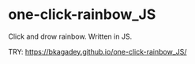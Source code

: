 # one-click-rainbow_JS

Click and drow rainbow. Written in JS.

TRY: https://bkagadey.github.io/one-click-rainbow_JS/
